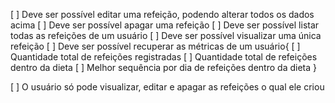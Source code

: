 [ ]  Deve ser possível editar uma refeição, podendo alterar todos os dados acima
[ ]  Deve ser possível apagar uma refeição
[ ]  Deve ser possível listar todas as refeições de um usuário
[ ]  Deve ser possível visualizar uma única refeição
[ ]  Deve ser possível recuperar as métricas de um usuário{
        [ ] Quantidade total de refeições registradas
        [ ] Quantidade total de refeições dentro da dieta
        [ ] Melhor sequência por dia de refeições dentro da dieta
}

[ ]  O usuário só pode visualizar, editar e apagar as refeições o qual ele criou